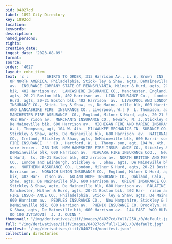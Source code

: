 ```yaml
---
pid: 04027cd
label: 1892 City Directory
key: 1892cd
location: 
keywords: 
description: 
named_persons: 
rights: 
creation_date: 
ingest_date: '2023-08-09'
format: 
source: 
order: '4027'
layout: cmhc_item
text: 'c :        SHIRTS TO ORDER, 313 Harrison Av., L. £, Brown  INS  INSURANCE COMPANY
  OP NORTH AMERICA, Philadelphia, Stick- ley & Shaw, agts, DeMaineville blk, 600 Harrison
  av.  INSURANCE COMPANY STATE OF PENNSYLVANIA, Milner & Hurd, agts, 20-21 Boston
  bik, 402 Harrison av.  LANCASHIRE INSURANCE CO., Manchester, England, Milner & Hurd,
  agts, 20-21 Boston blk, 402 Harrison av.  LION INSURANCE Co.,  London, Milner &
  Hurd, agts, 20-21 Boston blk, 402 Harrison  av.  LIVERPOOL AND LONDON AND GLOBE
  INSURANCE CO., Stick- ley & Shaw, ts, De Maine- ville blk, 600 Harrison av.  LONDON
  AND LANCASHIRE FIRE  INSURANCE CO., Liverpool, W.| 9  L. Thompson, agt, 104 W. 4th.
  MANCHESTER FIRE ASSURANCE -C0., England, Milner & Hurd, agts, 20-21 Boston blk,
  402 Har- rison av.  MERCHANTS INSURANCE CO., Newark, N. J.,Stickley & Shaw, agts,
  De Maineville bik, 600 Harrison av.  MICHIGAN FIRE AND MARINE INSURANCE CO., Detroit,
  W. L, Thompson, agt, 104 W. 4th.  MILWAUKEE MECHANICS IN- SURANCE CO., Milwaukee,
  Stickley & Shaw, agts, De Maineville blk, 600 Harrison  av.  NATIONAL ASSURANCE
  CO., Ireland, Stickley & Shaw, agts, DeMaineville blk, 600 Harri- son av.  NATIONAL
  FIRE INSURANCE  '' €O., Hartford, W. L. Thomp- son, agt, 104 W. 4th.  PAPER HANGING,
  sere érezer.  283 INS  NEW HAMPSHIRE FIRE INSUR- ANCE CO., Stickley & Shaw, agts,
  DeMaineville blk, 600 Harrison av.  NIAGARA FIRE INSURANCE CoO.,  New York, Milner
  & Hurd,  ts, 20-21 Boston blk, 402 arrison av.  NORTH BRITISH AND MERCAN- TILE INSURANCE
  CO., London and Edinburgh, Stickley &  , Shaw, agts, De Maineville blk, 600 Harrison
  av.  NORTHERN ASSURANCE CO., London, Milner & Hurd, agts, 20-21 Boston blk, 402
  Harrison av.  NORWICH UNION INSURANCE CO., England, Milner & Hurd, agts, 20-21 Boston
  bik, 402 Har-  rison av.  AKLAND HOME INSURANCE CO., Oakland, Cala., Stickley &
  Shaw, agts, De Maineville blk, 600 Harrison av.  ORIENT INSURANCE CO., Hartford,
  Stickley & Shaw, agte, De Maineville blk, 600 Harrison av.  PALATINE INSURANCE CO.
  Manchester, Milner & Hurd, agts. 20-21 Boston bik, 402 Har-  rison av.  PENNSYLVANIA
  FIRE INSUR- ANCE CO., Philadelphia, Stick- ley & Shaw, agts, De Maineville blk,
  600 Harrison av.  PEOPLES INSURANCE CO.,  New Hampshire, Stickley & Shaw, agts,
  DeMaineville bik, 600 Harrison av.  PHENIX INSURANCE CO. Brooklyn, N. Y., Stickley
  & Shaw, agts, De Maineville bik, 600 Harrison av.  144 EAST  WOO HUIWSYOVG zasezssvoava''se
  OO 100 JVTIAQVI]  J. J. QUINN '
thumbnail: "/img/derivatives/iiif/images/04027cd/full/250,/0/default.jpg"
full: "/img/derivatives/iiif/images/04027cd/full/1140,/0/default.jpg"
manifest: "/img/derivatives/iiif/04027cd/manifest.json"
collection: directories
---
```

